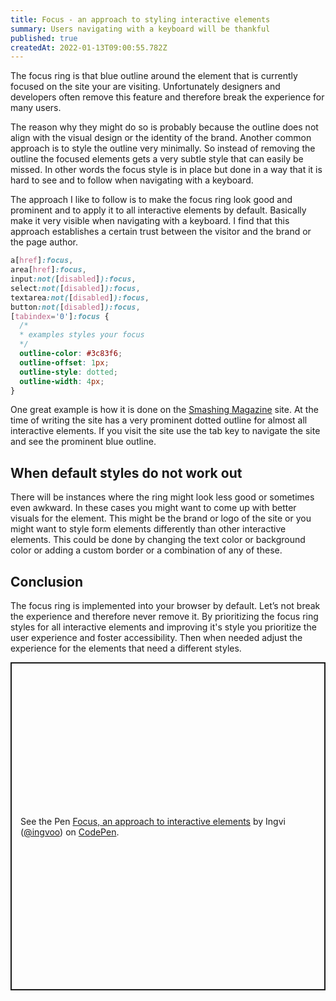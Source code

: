 ```yaml
---
title: Focus - an approach to styling interactive elements
summary: Users navigating with a keyboard will be thankful
published: true
createdAt: 2022-01-13T09:00:55.782Z
---
```


The focus ring is that blue outline around the element that is currently focused on the site your are visiting. Unfortunately designers and developers often remove this feature and therefore break the experience for many users.

The reason why they might do so is probably because the outline does not align with the visual design or the identity of the brand. Another common approach is to style the outline very minimally. So instead of removing the outline the focused elements gets a very subtle style that can easily be missed. In other words the focus style is in place but done in a way that it is hard to see and to follow when navigating with a keyboard.

The approach I like to follow is to make the focus ring look good and prominent and to apply it to all interactive elements by default. Basically make it very visible when navigating with a keyboard. I find that this approach establishes a certain trust between the visitor and the brand or the page author.

```css
a[href]:focus,
area[href]:focus,
input:not([disabled]):focus,
select:not([disabled]):focus,
textarea:not([disabled]):focus,
button:not([disabled]):focus,
[tabindex='0']:focus {
  /* 
  * examples styles your focus 
  */
  outline-color: #3c83f6;
  outline-offset: 1px;
  outline-style: dotted;
  outline-width: 4px;
}
```

One great example is how it is done on the [Smashing Magazine](https://www.smashingmagazine.com/) site. At the time of writing the site has a very prominent dotted outline for almost all interactive elements. If you visit the site use the tab key to navigate the site and see the prominent blue outline.

## When default styles do not work out

There will be instances where the ring might look less good or sometimes even awkward. In these cases you might want to come up with better visuals for the element. This might be the brand or logo of the site or you might want to style form elements differently than other interactive elements.
This could be done by changing the text color or background color or adding a custom border or a combination of any of these.

## Conclusion

The focus ring is implemented into your browser by default. Let’s not break the experience and therefore never remove it. By prioritizing the focus ring styles for all interactive elements and improving it's style you prioritize the user experience and foster accessibility. Then when needed adjust the experience for the elements that need a different styles.

<p class="codepen" data-height="525" data-theme-id="dark" data-slug-hash="abLPdyr" data-preview="true" data-editable="true" data-user="ingvoo" style="height: 525px; box-sizing: border-box; display: flex; align-items: center; justify-content: center; border: 2px solid; margin: 1em 0; padding: 1em;">
  <span>See the Pen <a href="https://codepen.io/ingvoo/pen/abLPdyr">
  Focus, an approach to interactive elements</a> by Ingvi (<a href="https://codepen.io/ingvoo">@ingvoo</a>)
  on <a href="https://codepen.io">CodePen</a>.</span>
</p>
<script async src="https://cpwebassets.codepen.io/assets/embed/ei.js"></script>